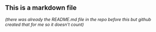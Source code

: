 ## This is a markdown file

_(there was already the README.md file in the repo before this but github created that for me so it doesn't count)_
